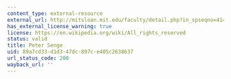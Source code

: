 ```yaml
---
content_type: external-resource
external_url: http://mitsloan.mit.edu/faculty/detail.php?in_spseqno=41415
has_external_license_warning: true
license: https://en.wikipedia.org/wiki/All_rights_reserved
status: valid
title: Peter Senge
uid: 89a7cd33-d1d3-47dc-897c-e405c2638637
url_status_code: 200
wayback_url: ''
---
```

